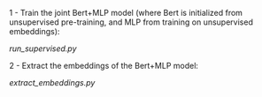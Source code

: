 1 - Train the joint Bert+MLP model (where Bert is initialized from unsupervised pre-training, and MLP from training on unsupervised embeddings):

*run_supervised.py*

2 - Extract the embeddings of the Bert+MLP model:

*extract_embeddings.py*
